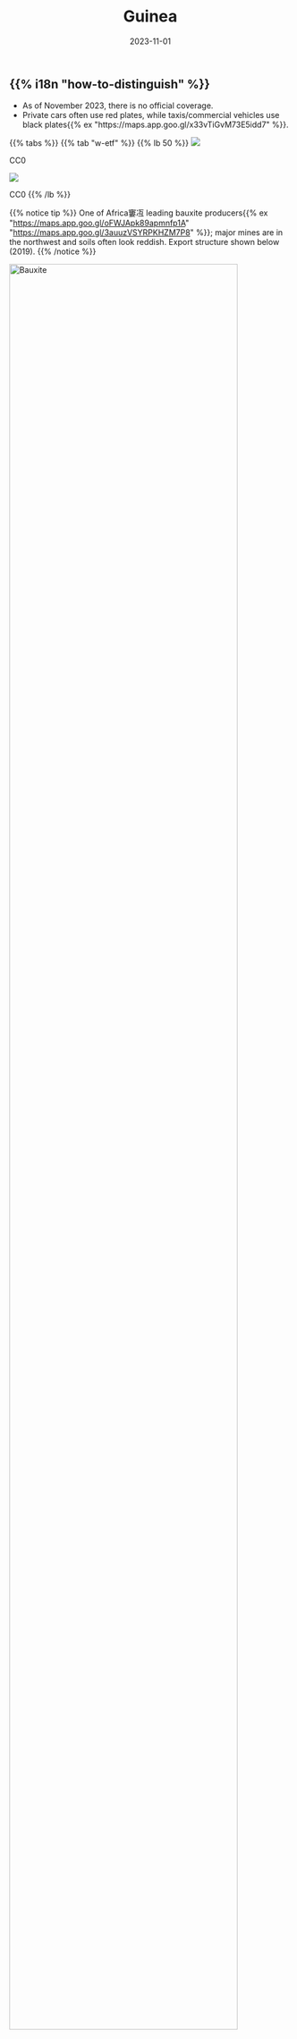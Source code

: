 ﻿---
title: "Guinea"
date: 2023-11-01
lastmod: 2023-11-01
weight: 2000
draft: false
keywords: [""]
sections: [""]
bg: "bg/city.jpg"
flag: "GN.svg"
no_detaile_info: true
jetro_detail: false
is_unofficial: true
---

<div class="main-desciption country-description">
    <h2 class="section-title">{{% i18n "how-to-distinguish" %}}</h2>
    <ul class="rule-list">
        <li>As of November 2023, there is no official coverage.</li>
        <li>Private cars often use <span class="quiz">red</span> plates, while taxis/commercial vehicles use <span class="quiz">black</span> plates{{% ex "https://maps.app.goo.gl/x33vTiGvM73E5idd7" %}}.</li>
    </ul>
</div>

{{% tabs %}}
{{% tab "w-etf" %}}
{{% lb 50 %}}
![](/rule/africa/guinea/Plaque_d'immatriculation_de_la_Guinee_-_1994.png)

CC0

![](/rule/africa/guinea/Plaque_d'immatriculation_de_la_Guinee_-_Taxi_-_1994.png)

CC0
{{% /lb %}}

{{% notice tip %}}
One of Africa窶冱 leading <span class="quiz">bauxite</span> producers{{% ex "https://maps.app.goo.gl/oFWJApk89apmnfp1A" "https://maps.app.goo.gl/3auuzVSYRPKHZM7P8" %}}; major mines are in the northwest and soils often look reddish. Export structure shown below (2019).
{{% /notice %}}

<div class="googlemap-if">
<a data-flickr-embed="true" href="https://www.flickr.com/photos/attawayjl/50177872207/in/photolist-2js3HeH-7EqPWm-2qtBY7q-6vnyVU-2ouxYxP-6yvu7x-5sjuHF-2qkbYh5-21yU8bP-HrgJCF-2mMSsjq-RtyMUf-dsDyH5-2mMNoZ8-2jrYEK8-21LzRR1-RtyN1s-7JmUKh-dH4FUE-GMQqe2-dGYfTP-dGYfTM-dGYiQX-2i2yWRa-2i2yWUX-2i2vqKq-8wo2Nr-2i2xQo6-2i2yHMo-2i2yNE4-2i2yWMn-dH4FS9-2qkdhWV-24eRkbJ-23cWqW3-ypf15-24eRm3d-5tSEuf-24eRfnq-23cWrAE-dxjNtS-4GsHLv-2qkdDYq-2qkbYHL-jYeC5U-aJMbui-8DPBjT-j2jZc5-jY3XbG-jYgEkx" title="Bauxite"><img src="https://live.staticflickr.com/65535/50177872207_a7d365917a_c.jpg" width="90%" alt="Bauxite"/></a><script async src="//embedr.flickr.com/assets/client-code.js" charset="utf-8"></script>
</div>

<div class="googlemap-if no-margin">
<p><a href="https://commons.wikimedia.org/wiki/File:Guinea_Product_Exports_(2019).svg#/media/File:Guinea_Product_Exports_(2019).svg"><img src="https://upload.wikimedia.org/wikipedia/commons/3/31/Guinea_Product_Exports_%282019%29.svg" width="400px" alt="Guinea Product Exports (2019)"></a></p>
</div>

{{% /tab %}}
{{% /tabs %}}


